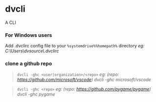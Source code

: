 # dvcli

A CLI

### For Windows users

Add .dvclirc config file to your `%systemdrive%%homepath%` directory
<i>eg: C:\Users\dvsource\\.dvclirc</i>

### clone a github repo

> `dvcli -ghc <user|organization>/<repo>` <i>eg: (repo: https://github.com/microsoft/vscode) dvcli -ghc microsoft/vscode</i>

> `dvcli -ghc <repo>` <i>eg: (repo: https://github.com/pygame/pygame) dvcli -ghc pygame</i>

